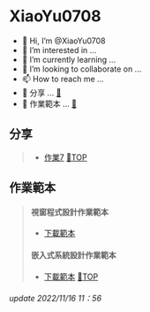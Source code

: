 # XiaoYu0708
- 👋 Hi, I’m @XiaoYu0708
- 👀 I’m interested in ...
- 🌱 I’m currently learning ...
- 💞️ I’m looking to collaborate on ...
- 📫 How to reach me ...
- 📒 分享 ... [📍](#分享)
- 🎈 作業範本 ... [📍](#作業範本)
## 分享
>- [作業7](https://github.com/XiaoYu0708/HW7-Share)
>[📍TOP](#XiaoYu0708)
## 作業範本
> #### 視窗程式設計作業範本
>- [下載範本](https://github.com/XiaoYu0708/XiaoYu0708/raw/main/5a9g0016exX.docx)
> #### 嵌入式系統設計作業範本
>- [下載範本](https://github.com/XiaoYu0708/XiaoYu0708/raw/main/5a9g0016.docx)
>[📍TOP](#XiaoYu0708)
###### update 2022/11/16 11：56
